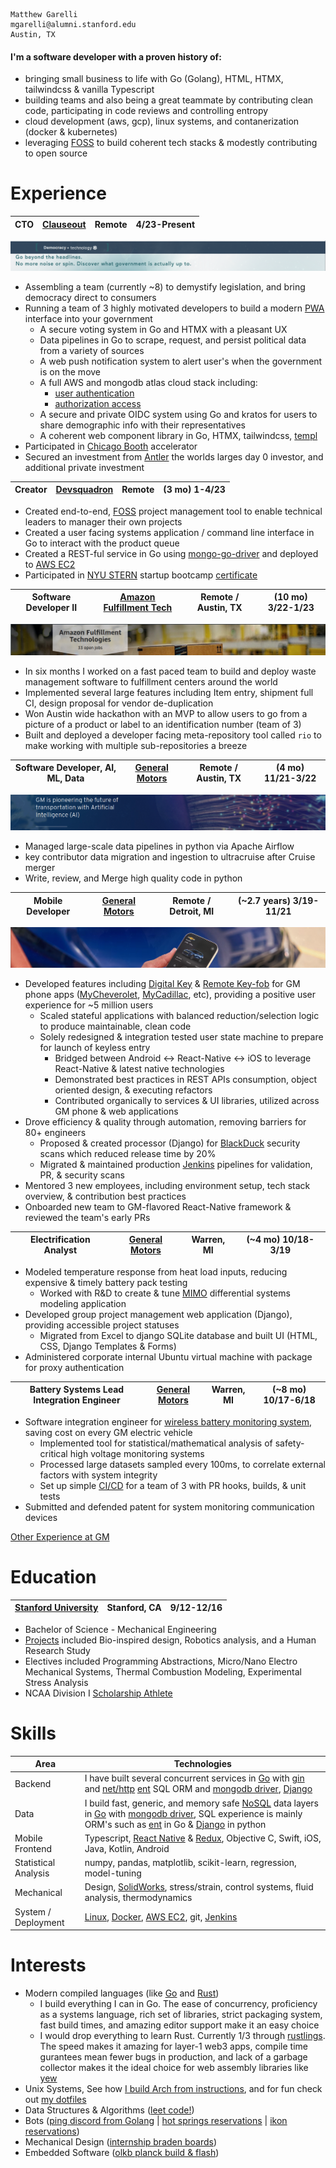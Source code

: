 ```
Matthew Garelli
mgarelli@alumni.stanford.edu
Austin, TX
```

#### I'm a software developer with a proven history of:
- bringing small business to life with Go (Golang), HTML, HTMX, tailwindcss & vanilla Typescript
- building teams and also being a great teammate by contributing clean code, participating in code reviews and controlling entropy
- cloud development (aws, gcp), linux systems, and contanerization (docker & kubernetes)
- leveraging [FOSS](https://en.wikipedia.org/wiki/Free_and_open-source_software) to build coherent tech stacks & modestly contributing to open source


# Experience

CTO | [Clauseout](https://clauseout.com/) | Remote | 4/23-Present
--- | --- | --- | ---

![clauseout banner](rsrc/clauseout.png)
* Assembling a team (currently ~8) to demystify legislation, and bring democracy direct to consumers
* Running a team of 3 highly motivated developers to build a modern [PWA](https://www.google.com/search?q=progressive+web+app) interface into your government
    * A secure voting system in Go and HTMX with a pleasant UX
    * Data pipelines in Go to scrape, request, and persist political data from a variety of sources
    * A web push notification system to alert user's when the government is on the move 
    * A full AWS and mongodb atlas cloud stack including:
        * [user authentication](https://www.ory.sh/docs/kratos/ory-kratos-intro)
        * [authorization access](https://casbin.org/)
    * A secure and private OIDC system using Go and kratos for users to share demographic info with their representatives
    * A coherent web component library in Go, HTMX, tailwindcss, [templ](https://github.com/a-h/templ)
* Participated in [Chicago Booth](https://www.chicagobooth.edu/) accelerator
* Secured an investment from [Antler](https://www.antler.co/) the worlds larges day 0 investor, and additional private investment

Creator | [Devsquadron](https://developersquadron.com/) | Remote | (3 mo) 1-4/23
--- | --- | --- | ---
* Created end-to-end, [FOSS](https://en.wikipedia.org/wiki/Free_and_open-source_software) project management tool to enable technical leaders to manager their own projects
* Created a user facing systems application / command line interface in Go to interact with the product queue
* Created a REST-ful service in Go using [mongo-go-driver](https://github.com/mongodb/mongo-go-driver) and deployed to [AWS EC2](https://aws.amazon.com/ec2/)
* Participated in [NYU STERN](https://www.stern.nyu.edu/) startup bootcamp [certificate](rsrc/nyu_certificate_bootcamp_accelerator.png)

Software Developer II | [Amazon Fulfillment Tech](https://www.amazon.jobs/en/teams/aft) |  Remote / Austin, TX | (10 mo) 3/22-1/23
--- | --- | --- | ---

![fulfillment tech](rsrc/fulfillment_tech.png)
* In six months I worked on a fast paced team to build and deploy waste management software to fulfillment centers around the world
* Implemented several large features including Item entry, shipment full CI, design proposal for vendor de-duplication
* Won Austin wide hackathon with an MVP to allow users to go from a picture of a product or label to an identification number (team of 3)
* Built and deployed a developer facing meta-repository tool called `rio` to make working with multiple sub-repositories a breeze

Software Developer, AI, ML, Data | [General Motors](https://www.gm.com/) |  Remote / Austin, TX | (4 mo) 11/21-3/22
--- | --- | --- | ---

![gm ai data](rsrc/gm_ai_data.png)
* Managed large-scale data pipelines in python via Apache Airflow
* key contributor data migration and ingestion to ultracruise after Cruise merger
* Write, review, and Merge high quality code in python

Mobile Developer | [General Motors](https://www.gm.com/) |  Remote / Detroit, MI | (~2.7 years) 3/19-11/21
--- | --- | --- | ---

![gm my brand](rsrc/gm_my_brand.png)
* Developed features including [Digital Key](https://www.gm-trucks.com/exclusive-gmc-hummer-ev-first-gm-vehicle-to-use-digital-keys/) & [Remote Key-fob](https://www.chevrolet.com/connectivity-and-technology/my-chevrolet-app) for GM phone apps ([MyCheverolet](https://play.google.com/store/apps/details?id=com.gm.chevrolet.nomad.ownership&hl=en_US), [MyCadillac](https://play.google.com/store/apps/details?id=com.gm.cadillac.nomad.ownership&hl=en_US), etc), providing a positive user experience for ~5 million users
	* Scaled stateful applications with balanced reduction/selection logic to produce maintainable, clean code
  * Solely redesigned & integration tested user state machine to prepare for launch of keyless entry
	* Bridged between Android \<-\> React-Native \<-\> iOS to leverage React-Native & latest native technologies
	* Demonstrated best practices in REST APIs consumption, object oriented design, & executing refactors
	* Contributed organically to services & UI libraries, utilized across GM phone & web applications
* Drove efficiency & quality through automation, removing barriers for 80+ engineers
	* Proposed & created processor (Django) for [BlackDuck](https://www.blackducksoftware.com/) security scans which reduced release time by 20%
	* Migrated & maintained production [Jenkins](https://www.jenkins.io/) pipelines for validation, PR, & security scans
* Mentored 3 new employees, including environment setup, tech stack overview, & contribution best practices
* Onboarded new team to GM-flavored React-Native framework & reviewed the team's early PRs

Electrification Analyst | [General Motors](https://www.gm.com/) | Warren, MI | (~4 mo) 10/18-3/19
--- | --- | --- | ---
* Modeled temperature response from heat load inputs, reducing expensive & timely battery pack testing
	* Worked with R&D to create & tune [MIMO](https://en.wikipedia.org/wiki/MIMO) differential systems modeling application
* Developed group project management web application (Django), providing accessible project statuses
	* Migrated from Excel to django SQLite database and built UI (HTML, CSS, Django Templates & Forms)
* Administered corporate internal Ubuntu virtual machine with package for proxy authentication

Battery Systems Lead Integration Engineer | [General Motors](https://www.gm.com/) | Warren, MI | (~8 mo) 10/17-6/18
--- | --- | --- | ---
* Software integration engineer for [wireless battery monitoring system](https://www.linkedin.com/posts/general-motors_today-we-announced-that-our-future-evs-will-activity-6709433343278112768-hwqa), saving cost on every GM electric vehicle
	* Implemented tool for statistical/mathematical analysis of safety-critical high voltage monitoring systems
	* Processed large datasets sampled every 100ms, to correlate external factors with system integrity
	* Set up simple [CI/CD](https://en.wikipedia.org/wiki/CI/CD) for a team of 3 with PR hooks, builds, & unit tests
* Submitted and defended patent for system monitoring communication devices

[Other Experience at GM](https://github.com/mrgarelli/mrgarelli/blob/master/rsrc/other_experience.md)

<div style="page-break-after: always;"></div>

# Education

[Stanford University](https://www.stanford.edu/) | Stanford, CA | 9/12-12/16
--- | --- | ---
* Bachelor of Science - Mechanical Engineering
* [Projects](https://github.com/mrgarelli/mrgarelli/blob/master/rsrc/university.md) included Bio-inspired design, Robotics analysis, and a Human Research Study
* Electives included Programming Abstractions, Micro/Nano Electro Mechanical Systems, Thermal Combustion Modeling, Experimental Stress Analysis
* NCAA Division I [Scholarship Athlete](https://gostanford.com/sports/wrestling/roster/matt-garelli/6123)

# Skills

Area |  Technologies
--- | ---
Backend | I have built several concurrent services in [Go](https://go.dev/) with [gin](https://github.com/gin-gonic/gin) and [net/http](https://pkg.go.dev/net/http) [ent](https://github.com/ent/ent/tree/38925b61343766026056c7fc841ed635a95274ae) SQL ORM and [mongodb driver](https://github.com/mongodb/mongo-go-driver), [Django](https://www.djangoproject.com/)
Data | I build fast, generic, and memory safe [NoSQL](https://en.wikipedia.org/wiki/NoSQL) data layers in [Go](https://go.dev/) with [mongodb driver](https://github.com/mongodb/mongo-go-driver), SQL experience is mainly ORM's such as [ent](https://github.com/ent/ent) in Go & [Django](https://www.djangoproject.com/) in python
Mobile Frontend | Typescript, [React Native](https://facebook.github.io/react-native/) & [Redux](https://redux.js.org/), Objective C, Swift, iOS, Java, Kotlin, Android
Statistical Analysis | numpy, pandas, matplotlib, scikit-learn, regression, model-tuning
Mechanical | Design, [SolidWorks](https://www.solidworks.com/), stress/strain, control systems, fluid analysis, thermodynamics
System / Deployment | [Linux](https://github.com/nanvenomous/InstallArch), [Docker](https://www.docker.com/), [AWS EC2](https://aws.amazon.com/ec2/), git, [Jenkins](https://jenkins.io/)

# Interests
* Modern compiled languages (like [Go](https://go.dev/) and [Rust](https://www.rust-lang.org/))
    * I build everything I can in Go. The ease of concurrency, proficiency as a systems language, rich set of libraries, strict packaging system, fast build times, and amazing editor support make it an easy choice
    * I would drop everything to learn Rust. Currently 1/3 through [rustlings](https://github.com/rust-lang/rustlings). The speed makes it amazing for layer-1 web3 apps, compile time gurantees mean fewer bugs in production, and lack of a garbage collector makes it the ideal choice for web assembly libraries like [yew](https://github.com/yewstack/yew)
* Unix Systems, See how [I build Arch from instructions](https://github.com/mrgarelli/InstallArch), and for fun check out [my dotfiles](https://github.com/mrgarelli/unix)
* Data Structures & Algorithms ([leet code!](https://github.com/mrgarelli/dataStructuresAlgorithms))
* Bots ([ping discord from Golang](https://github.com/mrgarelli/chord) | [hot springs reservations](https://github.com/mrgarelli/StrawberryBotSprings) | [ikon reservations](https://github.com/mrgarelli/PowBot))
* Mechanical Design ([internship braden boards](rsrc/design.md))
* Embedded Software ([olkb planck build & flash](https://github.com/nanvenomous/tasty_poison))
